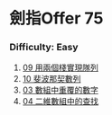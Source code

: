 # 劍指Offer 75

### Difficulty: Easy
001. [09 用兩個棧實現隊列](https://github.com/Kuan-HC/LeetCode/blob/main/Aim75/Offer_9.md)
002. [10 斐波那契數列](https://github.com/Kuan-HC/LeetCode/blob/main/Aim75/Offer_10.md)
003. [03 數組中重覆的數字](https://github.com/Kuan-HC/LeetCode/blob/main/Aim75/Offer_03.md)
004. [04 二維數組中的查找](https://github.com/Kuan-HC/LeetCode/blob/main/Aim75/Offer_04.md)






